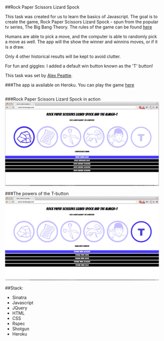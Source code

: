 ##Rock Paper Scissors Lizard Spock

This task was created for us to learn the basics of Javascript. The goal is to create the game, Rock Paper Scissors Lizard Spock - spun from the popular tv series, The Big Bang Theory. The rules of the game can be found [here](http://en.wikipedia.org/wiki/Rock-paper-scissors-lizard-Spock)

Humans are able to pick a move, and the computer is able to randomly pick a move as well. The app will the show the winner and winnins moves, or if it is a draw.

Only 4 other historical results will be kept to avoid clutter.

For fun and giggles: I added a default win button known as the 'T' button!

This task was set by [Alex Peattie](https://github.com/alexpeattie).

###The app ia available on Heroku. You can play the game [here](http://rpslst.herokuapp.com/)
## 

###Rock Paper Scissors Lizard Spock in action
![screenshot](app/public/images/default.png)

###The powers of the T-button
![screenshot](app/public/images/tbutton.png)


##Stack:
- Sinatra
- Javascript
- JQuery
- HTML
- CSS
- Rspec
- Shotgun
- Heroku
